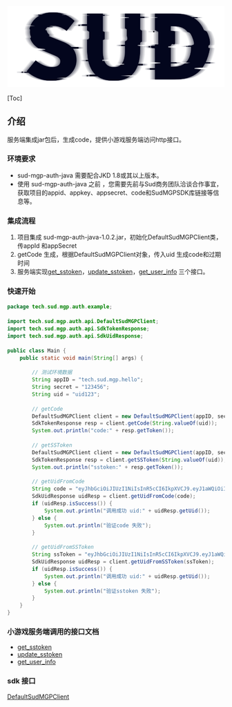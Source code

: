 #

![SUD](../Resource/logo.png)

[Toc]
## 介绍

服务端集成jar包后，生成code，提供小游戏服务端访问http接口。

### 环境要求
- sud-mgp-auth-java 需要配合JKD 1.8或其以上版本。
- 使用 sud-mgp-auth-java 之前 ，您需要先前与Sud商务团队洽谈合作事宜，获取项目的appid、appkey、appsecret、code和SudMGPSDK库链接等信息等。

### 集成流程
1. 项目集成 sud-mgp-auth-java-1.0.2.jar，初始化DefaultSudMGPClient类，传appId 和appSecret
2. getCode 生成，根据DefaultSudMGPClient对象，传入uid 生成code和过期时间
3. 服务端实现[get_sstoken](./HttpsCallback/get_sstoken.md)，[update_sstoken](./HttpsCallback/update_sstoken.md)，[get_user_info](./HttpsCallback/get_user_info.md) 三个接口。


### 快速开始


```java
package tech.sud.mgp.auth.example;

import tech.sud.mgp.auth.api.DefaultSudMGPClient;
import tech.sud.mgp.auth.api.SdkTokenResponse;
import tech.sud.mgp.auth.api.SdkUidResponse;

public class Main {
    public static void main(String[] args) {

        // 测试环境数据
        String appID = "tech.sud.mgp.hello";
        String secret = "123456";
        String uid = "uid123";

        // getCode
        DefaultSudMGPClient client = new DefaultSudMGPClient(appID, secret);
        SdkTokenResponse resp = client.getCode(String.valueOf(uid));
        System.out.println("code:" + resp.getToken());

        // getSSToken
        DefaultSudMGPClient client = new DefaultSudMGPClient(appID, secret);
        SdkTokenResponse resp = client.getSSToken(String.valueOf(uid));
        System.out.println("sstoken:" + resp.getToken());

        // getUidFromCode
        String code = "eyJhbGciOiJIUzI1NiIsInR5cCI6IkpXVCJ9.eyJ1aWQiOiIxNDM4NzU3ODI1MjQwMTMzNjY4IiwiZXhwIjoxNjM1NTYwODM4LCJhcHBfaWQiOiJhcHBpZDEyMyJ9.gIZhP1Qt16ZXYaqGt2OflOIZArtlRMQwBzaSySFml9c";
        SdkUidResponse uidResp = client.getUidFromCode(code);
        if (uidResp.isSuccess()) {
            System.out.println("调用成功 uid:" + uidResp.getUid());
        } else {
            System.out.println("验证code 失败");
        }

        // getUidFromSSToken
        String ssToken = "eyJhbGciOiJIUzI1NiIsInR5cCI6IkpXVCJ9.eyJ1aWQiOiIxNDM4NzU3ODI1MjQwMTMzNjY4IiwiZXhwIjoxNjM1NTYwODM4LCJhcHBfaWQiOiJhcHBpZDEyMyJ9.gIZhP1Qt16ZXYaqGt2OflOIZArtlRMQwBzaSySFml9c";
        SdkUidResponse uidResp = client.getUidFromSSToken(ssToken);
        if (uidResp.isSuccess()) {
            System.out.println("调用成功 uid:" + uidResp.getUid());
        } else {
            System.out.println("验证sstoken 失败");
        }
    }
}

```


### 小游戏服务端调用的接口文档
- [get_sstoken](./HttpsCallback/get_sstoken.md)
- [update_sstoken](./HttpsCallback/update_sstoken.md)
- [get_user_info](./HttpsCallback/get_user_info.md)

### sdk 接口
[DefaultSudMGPClient](./API/DefaultSudMGPClient.md)
